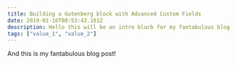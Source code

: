 ```yaml
---
title: Building a Gutenberg block with Advanced Custom Fields
date: 2019-01-16T08:53:43.181Z
description: Hello this will be an intro blurb for my fantabulous blog post!
tags: ["value_1", "value_2"]
---
```

And this is my fantabulous blog post!

